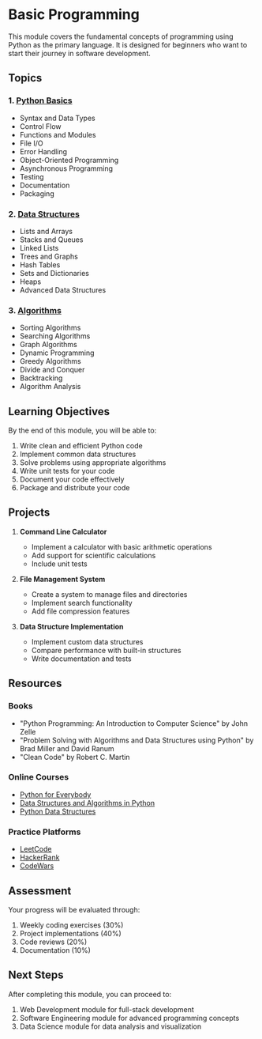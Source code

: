 # Basic Programming

This module covers the fundamental concepts of programming using Python as the primary language. It is designed for beginners who want to start their journey in software development.

## Topics

### 1. [Python Basics](python_basics/README.md)
- Syntax and Data Types
- Control Flow
- Functions and Modules
- File I/O
- Error Handling
- Object-Oriented Programming
- Asynchronous Programming
- Testing
- Documentation
- Packaging

### 2. [Data Structures](data_structures/README.md)
- Lists and Arrays
- Stacks and Queues
- Linked Lists
- Trees and Graphs
- Hash Tables
- Sets and Dictionaries
- Heaps
- Advanced Data Structures

### 3. [Algorithms](algorithms/README.md)
- Sorting Algorithms
- Searching Algorithms
- Graph Algorithms
- Dynamic Programming
- Greedy Algorithms
- Divide and Conquer
- Backtracking
- Algorithm Analysis

## Learning Objectives

By the end of this module, you will be able to:
1. Write clean and efficient Python code
2. Implement common data structures
3. Solve problems using appropriate algorithms
4. Write unit tests for your code
5. Document your code effectively
6. Package and distribute your code

## Projects

1. **Command Line Calculator**
   - Implement a calculator with basic arithmetic operations
   - Add support for scientific calculations
   - Include unit tests

2. **File Management System**
   - Create a system to manage files and directories
   - Implement search functionality
   - Add file compression features

3. **Data Structure Implementation**
   - Implement custom data structures
   - Compare performance with built-in structures
   - Write documentation and tests

## Resources

### Books
- "Python Programming: An Introduction to Computer Science" by John Zelle
- "Problem Solving with Algorithms and Data Structures using Python" by Brad Miller and David Ranum
- "Clean Code" by Robert C. Martin

### Online Courses
- [Python for Everybody](https://www.py4e.com/)
- [Data Structures and Algorithms in Python](https://www.coursera.org/learn/data-structures-algorithms-python)
- [Python Data Structures](https://www.coursera.org/learn/python-data)

### Practice Platforms
- [LeetCode](https://leetcode.com/)
- [HackerRank](https://www.hackerrank.com/)
- [CodeWars](https://www.codewars.com/)

## Assessment

Your progress will be evaluated through:
1. Weekly coding exercises (30%)
2. Project implementations (40%)
3. Code reviews (20%)
4. Documentation (10%)

## Next Steps

After completing this module, you can proceed to:
1. Web Development module for full-stack development
2. Software Engineering module for advanced programming concepts
3. Data Science module for data analysis and visualization 